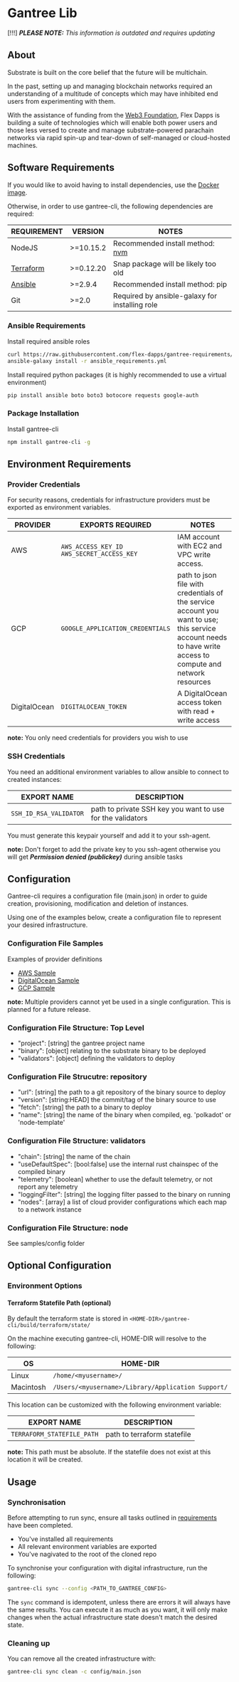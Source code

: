 # Gantree Lib

[!!!] ***PLEASE NOTE:*** *This information is outdated and requires updating*

## About

Substrate is built on the core belief that the future will be multichain.

In the past, setting up and managing blockchain networks required an understanding of a multitude of concepts which may have inhibited end users from experimenting with them.

With the assistance of funding from the [Web3 Foundation](https://web3.foundation/), Flex Dapps is building a suite of technologies which will enable both power users and those less versed to create and manage substrate-powered parachain networks via rapid spin-up and tear-down of self-managed or cloud-hosted machines.

## Software Requirements

If you would like to avoid having to install dependencies, use the [Docker image](https://github.com/flex-dapps/gantree-cli-docker).

Otherwise, in order to use gantree-cli, the following dependencies are required:

| REQUIREMENT                                                                                   | VERSION   | NOTES                                                            |
| --------------------------------------------------------------------------------------------- | --------- | ---------------------------------------------------------------- |
| NodeJS                                                                                        | >=10.15.2 | Recommended install method: [nvm](https://github.com/nvm-sh/nvm) |
| [Terraform](https://www.terraform.io/downloads.html)                                          | >=0.12.20 | Snap package will be likely too old                              |
| [Ansible](https://docs.ansible.com/ansible/latest/installation_guide/intro_installation.html) | >=2.9.4   | Recommended install method: pip                                  |
| Git                                                                                           | >=2.0     | Required by ansible-galaxy for installing role                   |

### Ansible Requirements

Install required ansible roles

```bash
curl https://raw.githubusercontent.com/flex-dapps/gantree-requirements/master/ansible-galaxy/requirements.yml > ansible_requirements.yml
ansible-galaxy install -r ansible_requirements.yml
```

Install required python packages (it is highly recommended to use a virtual environment)

```bash
pip install ansible boto boto3 botocore requests google-auth
```

### Package Installation

Install gantree-cli

```bash
npm install gantree-cli -g
```

## Environment Requirements

### Provider Credentials

For security reasons, credentials for infrastructure providers must be exported as environment variables.

| PROVIDER     | EXPORTS REQUIRED                                | NOTES                                                                                                                                                       |
| ------------ | ----------------------------------------------- | ----------------------------------------------------------------------------------------------------------------------------------------------------------- |
| AWS          | `AWS_ACCESS_KEY_ID`</br>`AWS_SECRET_ACCESS_KEY` | IAM account with EC2 and VPC write access.                                                                                                                  |
| GCP          | `GOOGLE_APPLICATION_CREDENTIALS`                | path to json file with credentials of the service account you want to use; this service account needs to have write access to compute and network resources |
| DigitalOcean | `DIGITALOCEAN_TOKEN`                            | A DigitalOcean access token with read + write access                                                                                                        |

**note:** You only need credentials for providers you wish to use

### SSH Credentials

You need an additional environment variables to allow ansible to connect to created instances:

| EXPORT NAME            | DESCRIPTION                                                |
| ---------------------- | ---------------------------------------------------------- |
| `SSH_ID_RSA_VALIDATOR` | path to private SSH key you want to use for the validators |

You must generate this keypair yourself and add it to your ssh-agent.

**note:** Don't forget to add the private key to you ssh-agent otherwise you will get **_Permission denied (publickey)_** during ansible tasks

## Configuration

Gantree-cli requires a configuration file (main.json) in order to guide creation, provisioning, modification and deletion of instances.

Using one of the examples below, create a configuration file to represent your desired infrastructure.

### Configuration File Samples

Examples of provider definitions

- [AWS Sample](samples/config/only_aws.sample.json)
- [DigitalOcean Sample](samples/config/only_do.sample.json)
- [GCP Sample](samples/config/only_gcp.sample.json)

**note:** Multiple providers cannot yet be used in a single configuration. This is planned for a future release.

### Configuration File Structure: Top Level

- "project": [string] the gantree project name
- "binary": [object] relating to the substrate binary to be deployed
- "validators": [object] defining the validators to deploy

### Configuration File Strucutre: repository

- "url": [string] the path to a git repository of the binary source to deploy
- "version": [string:HEAD] the commit/tag of the binary source to use
- "fetch": [string] the path to a binary to deploy
- "name": [string] the name of the binary when compiled, eg. 'polkadot' or 'node-template'

### Configuration File Structure: validators

- "chain": [string] the name of the chain
- "useDefaultSpec": [bool:false] use the internal rust chainspec of the compiled binary
- "telemetry": [boolean] whether to use the default telemetry, or not report any telemetry
- "loggingFilter": [string] the logging filter passed to the binary on running
- "nodes": [array] a list of cloud provider configurations which each map to a network instance

### Configuration File Structure: node

See samples/config folder

## Optional Configuration

### Environment Options

#### Terraform Statefile Path (optional)

By default the terraform state is stored in `<HOME-DIR>/gantree-cli/build/terraform/state/`

On the machine executing gantree-cli, HOME-DIR will resolve to the following:

| OS        | HOME-DIR                                           |
| --------- | -------------------------------------------------- |
| Linux     | `/home/<myusername>/`                              |
| Macintosh | `/Users/<myusername>/Library/Application Support/` |

This location can be customized with the following environment variable:

| EXPORT NAME                | DESCRIPTION                 |
| -------------------------- | --------------------------- |
| `TERRAFORM_STATEFILE_PATH` | path to terraform statefile |

**note:** This path must be absolute. If the statefile does not exist at this location it will be created.

## Usage

### Synchronisation

Before attempting to run sync, ensure all tasks outlined in [requirements](#requirements) have been completed.

- You've installed all requirements
- All relevant environment variables are exported
- You've nagivated to the root of the cloned repo

To synchronise your configuration with digital infrastructure, run the following:

```bash
gantree-cli sync --config <PATH_TO_GANTREE_CONFIG>
```

The `sync` command is idempotent, unless there are errors it will always have
the same results. You can execute it as much as you want, it will only make
changes when the actual infrastructure state doesn't match the desired state.

### Cleaning up

You can remove all the created infrastructure with:

```bash
gantree-cli sync clean -c config/main.json
```
